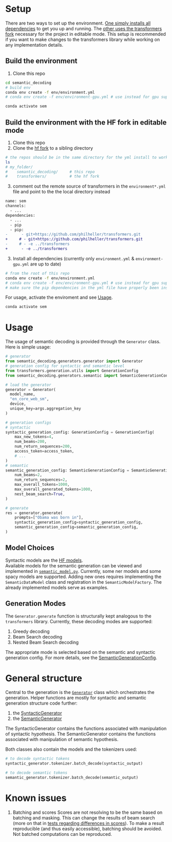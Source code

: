 # Setup
There are two ways to set up the environment. [One simply installs all dependencies](#build-the-environment) to get you up and running. The [other uses the transformers fork](#build-the-environment-with-the-hf-fork-in-editable-mode) necessary for the project in editable mode. This setup is recommended if you want to make changes to the transformers library while working on any implementation details.

## Build the environment
1. Clone this repo

```bash
cd semantic_decoding
# build env
conda env create -f env/environment.yml
# conda env create -f env/environment-gpu.yml # use instead for gpu support

conda activate sem
```

## Build the environment with the HF fork in editable mode
1. Clone this repo
2. Clone the [hf fork](https://github.com/philheller/transformers.git) to a sibling directory

```bash
# the repos should be in the same directory for the yml install to work; otherwise adapt path in yml file
ls
# my_folder/
#    semantic_decoding/     # this repo
#    transformers/          # the hf fork
```

3. comment out the remote source of transformers in the `environment*.yml` file and point to the the local directory instead
```diff
name: sem
channels:
  - ...
dependencies:
  - ...
  - pip
  - pip:
-      - git+https://github.com/philheller/transformers.git
+     # - git+https://github.com/philheller/transformers.git
-     # - -e ../transformers
+      - -e ../transformers

```
3. Install all dependencies (currently only `environment.yml` & `environment-gpu.yml` are up to date)
```bash
# from the root of this repo
conda env create -f env/environment.yml
# conda env create -f env/environment-gpu.yml # use instead for gpu support
# make sure the pip dependencies in the yml file have properly been installed
```

For usage, activate the enviroment and see [Usage](#Usage).
```bash
conda activate sem
```

# Usage

The usage of semantic decoding is provided through the `Generator` class. Here is simple usage:
  
```python
# generator
from semantic_decoding.generators.generator import Generator
# generation config for syntactic and semantic level
from transformers.generation.utils import GenerationConfig
from semantic_decoding.generators.semantic import SemanticGenerationConfig

# load the generator
generator = Generator(
  model_name,
  "en_core_web_sm",
  device,
  unique_key=args.aggregation_key
)

# generation configs
# syntactic
syntactic_generation_config: GenerationConfig = GenerationConfig(
    max_new_tokens=4,
    num_beams=200,
    num_return_sequences=200,
    access_token=access_token,
    # ...
)
# semantic
semantic_generation_config: SemanticGenerationConfig = SemanticGenerationConfig(
    num_beams=2,
    num_return_sequences=2,
    max_overall_tokens=1000,
    max_overall_generated_tokens=1000,
    nest_beam_search=True,
)

# generate
res = generator.generate(
    prompts=["Obama was born in"],
    syntactic_generation_config=syntactic_generation_config,
    semantic_generation_config=semantic_generation_config,
)
```

## Model Choices
Syntactic models are the [HF models](https://huggingface.co/models).\
Available models for the semantic generation can be viewed and implemented in [`semantic_model.py`](./generators/semantic_model.py). Currently, some ner models and some spacy models are supported. Adding new ones requires implementing the `SemanticDataModel` class and registration in the `SemanticModelFactory`. The already implemented models serve as examples.

## Generation Modes

The `Generator.generate` function is structurally kept analogous to the `transformers` library. Currently, these decoding modes are supported:
1. Greedy decoding
2. Beam Search decoding
3. Nested Beam Search decoding

The appropriate mode is selected based on the semantic and syntactic generation config. For more details, see the [SemanticGenerationConfig](./generators/semantic.py).

# General structure
Central to the generation is the [`Generator`](./generators/generator.py) class which orchestrates the generation. Helper functions are mostly for syntactic and semantic generation structure code further:
1. the [SyntacticGenerator](./generators/syntactic.py)
2. the [SemanticGenerator](./generators/semantic.py)

The SyntacticGenerator contains the functions associated with manipulation of syntactic hypothesis. The SemanticGenerator contains the functions associated with manipulation of semantic hypothesis.

Both classes also contain the models and the tokenizers used:

```python
# to decode syntactic tokens
syntactic_generator.tokenizer.batch_decode(syntactic_output)

# to decode semantic tokens
semantic_generator.tokenizer.batch_decode(semantic_output)
```

# Known issues
1. Batching and scores
  Scores are not resolving to be the same based on batching and masking. This can change the results of beam search (more on that in [tests regarding differences in scores](./tests/score_differences/different_beams.py)). To make a result reproducible (and thus easily accessible), batching should be avoided. Not batched computations can be reproduced.
